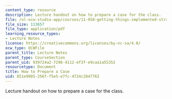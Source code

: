 ```yaml
---
content_type: resource
description: Lecture handout on how to prepare a case for the class.
file: /ol-ocw-studio-app/courses/11-958-getting-things-implemented-strategy-people-performance-and-leadership-january-iap-2009/851e9985256ff5e5e7fc4724c2847763_prepare_case.pdf
file_size: 113657
file_type: application/pdf
learning_resource_types:
- Lecture Notes
license: https://creativecommons.org/licenses/by-nc-sa/4.0/
ocw_type: OCWFile
parent_title: Lecture Notes
parent_type: CourseSection
parent_uid: 939724a2-7296-4112-ef3f-e9caa1a55352
resourcetype: Document
title: How to Prepare a Case
uid: 851e9985-256f-f5e5-e7fc-4724c2847763
---
```

Lecture handout on how to prepare a case for the class.